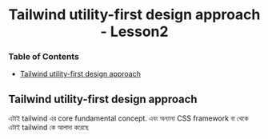 <h1 align="center">Tailwind utility-first design approach - Lesson2</h1>

### Table of Contents

- [Tailwind utility-first design approach](#tailwind-utility-first-design-approach)

## Tailwind utility-first design approach

এটাই tailwind এর core fundamental concept. এবং অন্যান্য CSS framework বা থেকে এটাই tailwind কে আলাদা করেছে
